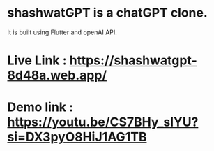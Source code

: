 # shashwatGPT is a chatGPT clone.
 It is built using  Flutter and openAI API.

# Live Link : https://shashwatgpt-8d48a.web.app/

# Demo link : https://youtu.be/CS7BHy_slYU?si=DX3pyO8HiJ1AG1TB

